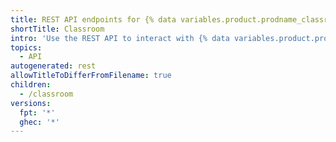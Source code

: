 ```yaml
---
title: REST API endpoints for {% data variables.product.prodname_classroom %}
shortTitle: Classroom
intro: 'Use the REST API to interact with {% data variables.product.prodname_classroom %}.'
topics:
  - API
autogenerated: rest
allowTitleToDifferFromFilename: true
children:
  - /classroom
versions:
  fpt: '*'
  ghec: '*'
---
```

